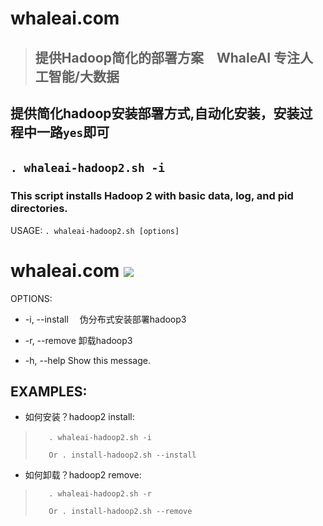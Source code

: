 # whaleai.com
>## 提供Hadoop简化的部署方案　WhaleAI 专注人工智能/大数据　

##  提供简化hadoop安装部署方式,自动化安装，安装过程中一路```yes```即可　

## ```. whaleai-hadoop2.sh -i　```

### This script installs Hadoop 2 with basic data, log, and pid directories.

USAGE:  ```. whaleai-hadoop2.sh [options]```
# whaleai.com ![](https://github.com/whaleai/whaleai-hadoop#fork-destination-box)

OPTIONS:

   - -i, --install　        伪分布式安装部署hadoop3

   - -r, --remove           卸载hadoop3

   - -h, --help             Show this message.

## EXAMPLES:
  - 如何安装？hadoop2 install:
>
>		 . whaleai-hadoop2.sh -i　
>
>		 Or . install-hadoop2.sh --install
>
  - 如何卸载？hadoop2 remove:
>
>		 . whaleai-hadoop2.sh -r
>
>		 Or . install-hadoop2.sh --remove
